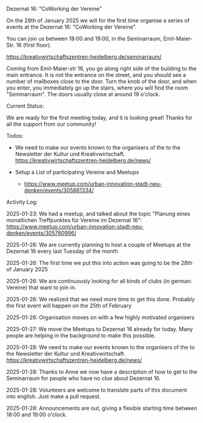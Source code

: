 Dezernat 16: "CoWorking der Vereine"

On the 28th of January 2025 we will for the first time organise a series of events at the Dezernat 16: "CoWorking der Vereine".

You can join us between 18:00 and 19:00, in the Seminarraum, Emil-Maier-Str. 16 (first floor). 

https://kreativwirtschaftszentren-heidelberg.de/seminarraum/

Coming from Emil-Maier-str 16, you go along right side of the building to the main entrance. 
It is not the entrance on the street, and you should see a number of mailboxes close to the door.
Turn the knob of the door, and when you enter, you immediately go up the stairs, where you will find the room "Seminarraum".
The doors usually close at around 19 o'clock.

Current Status: 

We are ready for the first meeting today, and it is looking great! Thanks for all the support from our community!

Todos:

- We need to make our events known to the organisers of the to the Newsletter der Kultur und Kreativwirtschaft. https://kreativwirtschaftszentren-heidelberg.de/news/ 

- Setup a List of participating Vereine and Meetups

  - https://www.meetup.com/urban-innovation-stadt-neu-denken/events/305861334/

Activity Log:

2025-01-23: We had a meetup, and talked about the topic "Planung eines monatlichen Treffpunktes für Vereine im Dezernat 16": https://www.meetup.com/urban-innovation-stadt-neu-denken/events/305760996/

2025-01-26: We are currently planning to host a couple of Meetups at the Dezernat 16 every last Tuesday of the month

2025-01-26: The first time we put this into action was going to be the 28th of January 2025

2025-01-26: We are continuously looking for all kinds of clubs (in german: Vereine) that want to join in.

2025-01-26: We realized that we need more time to get this done. Probably the first event will happen on the 25th of February

2025-01-26: Organisation moves on with a few highly motivated organisers

2025-01-27: We move the Meetups to Dezernat 16 already for today. Many people are helping in the background to make this possible.

2025-01-28: We need to make our events known to the organisers of the to the Newsletter der Kultur und Kreativwirtschaft. https://kreativwirtschaftszentren-heidelberg.de/news/ 

2025-01-28: Thanks to Anne we now have a description of how to get to the Seminarraum for people who have no clue about Dezernat 16.

2025-01-28: Volunteers are welcome to translate parts of this document into english. Just make a pull request.

2025-01-28: Announcements are out, giving a flexible starting time between 18:00 and 19:00 o'clock.
